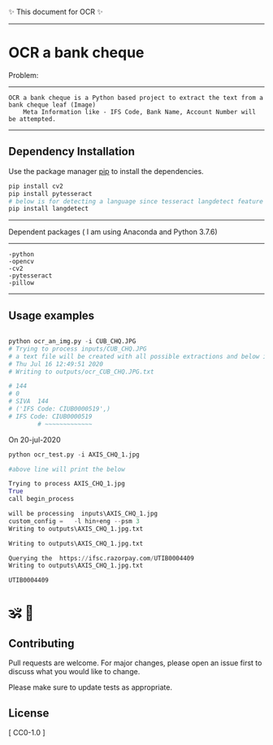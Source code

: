 :sparkles: This document for OCR :sparkles:

*****************************************************
# OCR a bank cheque
Problem:
*****************************************************
	OCR a bank cheque is a Python based project to extract the text from a bank cheque leaf (Image)
		Meta Information like - IFS Code, Bank Name, Account Number will be attempted.
*****************************************************

## Dependency Installation

Use the package manager [pip](https://pip.pypa.io/en/stable/) to install the dependencies.

```bash
pip install cv2
pip install pytesseract
# below is for detecting a language since tesseract langdetect feature is not so well
pip install langdetect

```

*****************************************************
Dependent packages  ( I am using Anaconda and Python 3.7.6)
*****************************************************
	-python
	-opencv
	-cv2
	-pytesseract
	-pillow
*****************************************************		

## Usage examples

```python

python ocr_an_img.py -i CUB_CHQ.JPG 
# Trying to process inputs/CUB_CHQ.JPG
# a text file will be created with all possible extractions and below information will be written into terminal output
# Thu Jul 16 12:49:51 2020
# Writing to outputs/ocr_CUB_CHQ.JPG.txt

# 144
# 0
# SIVA  144
# ('IFS Code: CIUB0000519',)
# IFS Code: CIUB0000519
        # ~~~~~~~~~~~~~

```

On 20-jul-2020
```python
python ocr_test.py -i AXIS_CHQ_1.jpg

#above line will print the below

Trying to process AXIS_CHQ_1.jpg
True
call begin_process

will be processing  inputs\AXIS_CHQ_1.jpg
custom_config =   -l hin+eng --psm 3
Writing to outputs\AXIS_CHQ_1.jpg.txt

Writing to outputs\AXIS_CHQ_1.jpg.txt

Querying the  https://ifsc.razorpay.com/UTIB0004409
Writing to outputs\AXIS_CHQ_1.jpg.txt

UTIB0004409
```

# 🕉️ 🔱

## Contributing
Pull requests are welcome. For major changes, please open an issue first to discuss what you would like to change.

Please make sure to update tests as appropriate.

## License
[ CC0-1.0 ]
